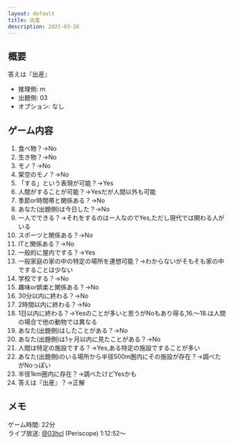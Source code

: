 ```yaml
---
layout: default
title: 出産
description: 2021-03-26
---
```


## 概要

答えは『出産』

- 推理側: m
- 出題側: 03
- オプション: なし

## ゲーム内容

1. 食べ物？→No
2. 生き物？→No
3. モノ？→No
4. 架空のモノ？→No
5. 「する」という表現が可能？→Yes
6. 人間がすることが可能？→Yesだが人間以外も可能
7. 季節or時間帯と関係ある？→No
8. あなた(出題側)は今日した？→No
9. 一人でできる？→それをするのは一人なのでYes,ただし現代では関わる人がいる
10. スポーツと関係ある？→No
11. ITと関係ある？→No
12. 一般的に屋内でする？→Yes
13. 一般家庭の家の中の特定の場所を連想可能？→わからないがそもそも家の中ですることは少ない
14. 学校でする？→No
15. 趣味or娯楽と関係ある？→No
16. 30分以内に終わる？→No
17. 2時間以内に終わる？→No
18. 1日以内に終わる？→Yesのことが多いと思うがNoもあり得る,16.～18.は人間の場合で他の動物では異なる
19. あなた(出題側)はしたことがある？→No
20. あなた(出題側)は1ヶ月以内に見たことがある？→No
21. 人間は特定の施設でする？→Yes,ある特定の施設ですることが多い
22. あなた(出題側)のいる場所から半径500m圏内にその施設が存在？→調べたがNoっぽい
23. 半径1km圏内に存在？→調べたけどYesかも
24. 答えは『出産』？→正解

## メモ

ゲーム時間: 22分  
ライブ放送: [@03hcl](https://www.periscope.tv/03hcl/1OwGWVEmXjkKQ?t=1h12m52s) (Periscope) 1:12:52～

